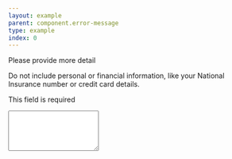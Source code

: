 ```yaml
---
layout: example
parent: component.error-message
type: example
index: 0
---
```


<div class="ds_question  ds_question--error" id="error-id-three">
    <label class="ds_label" for="more-detail">Please provide more detail</label>
    <p class="ds_hint-text" id="hint-text-more-detail">Do not include personal or financial information, like your National Insurance number or credit card details.</p>
    <p class="ds_question__error-message">This field is required</p>
    <textarea rows="5" class="ds_input  ds_input--error" id="more-detail" aria-invalid="true" aria-required="true" aria-describedby="hint-text-more-detail"></textarea>
</div>
